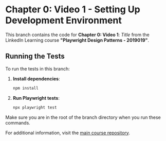# Chapter 0: Video 1 - Setting Up Development Environment

This branch contains the code for **Chapter 0: Video 1**: *Title* from the LinkedIn Learning course **"Playwright Design Patterns - 2019019"**.

## Running the Tests

To run the tests in this branch:

1. **Install dependencies**:
   ```bash
   npm install
   ```

2. **Run Playwright tests**:
   ```bash
   npx playwright test
   ```

Make sure you are in the root of the branch directory when you run these commands.

For additional information, visit the [main course repository](https://github.com/LinkedInLearning/playwright-design-patterns-2019019/tree/main).

